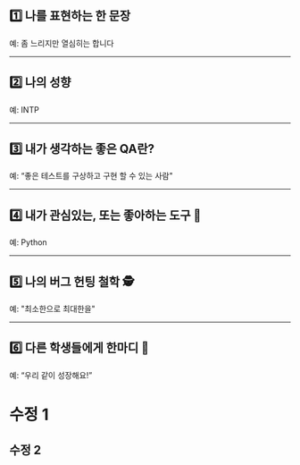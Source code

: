 ## 1️⃣ 나를 표현하는 한 문장

예: 좀 느리지만 열심히는 합니다

---

## 2️⃣ 나의 성향
예: INTP

---

## 3️⃣ 내가 생각하는 좋은 QA란?
예: “좋은 테스트를 구상하고 구현 할 수 있는 사람"

---

## 4️⃣ 내가 관심있는, 또는 좋아하는 도구 🧰
예: Python

---

## 5️⃣ 나의 버그 헌팅 철학 🕵️
예: "최소한으로 최대한을"

---

## 6️⃣ 다른 학생들에게 한마디 💬
예: “우리 같이 성장해요!”  

# 수정 1
## 수정 2